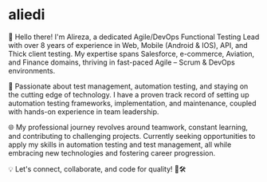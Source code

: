 # aliedi

👋 Hello there! I'm Alireza, a dedicated Agile/DevOps Functional Testing Lead with over 8 years of experience in Web, Mobile (Android & IOS), API, and Thick client testing. My expertise spans Salesforce, e-commerce, Aviation, and Finance domains, thriving in fast-paced Agile – Scrum & DevOps environments.

🚀 Passionate about test management, automation testing, and staying on the cutting edge of technology. I have a proven track record of setting up automation testing frameworks, implementation, and maintenance, coupled with hands-on experience in team leadership.

🌐 My professional journey revolves around teamwork, constant learning, and contributing to challenging projects. Currently seeking opportunities to apply my skills in automation testing and test management, all while embracing new technologies and fostering career progression.

💡 Let's connect, collaborate, and code for quality! 🧪🛠️
